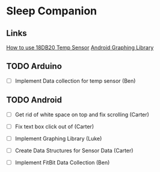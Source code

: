 # Sleep Companion

## Links
[How to use 18DB20 Temp Sensor](https://randomnerdtutorials.com/guide-for-ds18b20-temperature-sensor-with-arduino/)
[Android Graphing Library](https://www.javaworld.com/article/3226733/graphlib-an-open-source-android-library-for-graphs.html)


## TODO Arduino
- [ ] Implement Data collection for temp sensor (Ben)


## TODO Android
- [ ] Get rid of white space on top and fix scrolling (Carter)
- [ ] Fix text box click out of (Carter)

- [ ] Implement Graphing Library (Luke)
- [ ] Create Data Structures for Sensor Data (Carter)
- [ ] Implement FitBit Data Collection (Ben)


